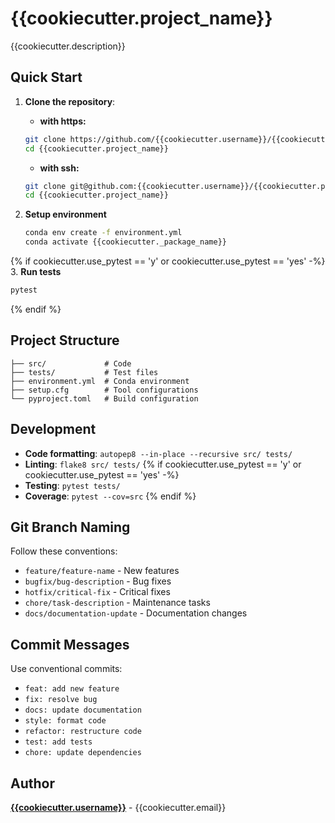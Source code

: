 # {{cookiecutter.project_name}}

{{cookiecutter.description}}

## Quick Start

1. **Clone the repository**:

   - **with https:**

   ```bash
   git clone https://github.com/{{cookiecutter.username}}/{{cookiecutter.project_name}}.git
   cd {{cookiecutter.project_name}}
   ```

   - **with ssh:**

   ```bash
   git clone git@github.com:{{cookiecutter.username}}/{{cookiecutter.project_name}}.git
   cd {{cookiecutter.project_name}}
   ```

2. **Setup environment**

   ```bash
   conda env create -f environment.yml
   conda activate {{cookiecutter._package_name}}
   ```

{% if cookiecutter.use_pytest == 'y' or cookiecutter.use_pytest == 'yes' -%} 3. **Run tests**

```bash
pytest
```

{% endif %}

## Project Structure

```
├── src/             # Code
├── tests/           # Test files
├── environment.yml  # Conda environment
├── setup.cfg        # Tool configurations
└── pyproject.toml   # Build configuration
```

## Development

- **Code formatting**: `autopep8 --in-place --recursive src/ tests/`
- **Linting**: `flake8 src/ tests/`
  {% if cookiecutter.use_pytest == 'y' or cookiecutter.use_pytest == 'yes' -%}
- **Testing**: `pytest tests/`
- **Coverage**: `pytest --cov=src`
  {% endif %}

## Git Branch Naming

Follow these conventions:

- `feature/feature-name` - New features
- `bugfix/bug-description` - Bug fixes
- `hotfix/critical-fix` - Critical fixes
- `chore/task-description` - Maintenance tasks
- `docs/documentation-update` - Documentation changes

## Commit Messages

Use conventional commits:

- `feat: add new feature`
- `fix: resolve bug`
- `docs: update documentation`
- `style: format code`
- `refactor: restructure code`
- `test: add tests`
- `chore: update dependencies`

## Author

[**{{cookiecutter.username}}**](https://github.com/{{cookiecutter.username}}) - {{cookiecutter.email}}
